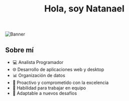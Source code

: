 <body>
    <header>
        <h1>Hola, soy Natanael</h1>
    </header>
    <img src="https://i.postimg.cc/YCGkLwc2/banner-linkedin.png" alt="Banner" class="banner">
    <div class="container">
        <section class="about">
            <h2>Sobre mí</h2>
            <ul>
                <li>💻 Analista Programador</li>
                <li>🌐 Desarrollo de aplicaciones web y desktop</li>
                <li>📊 Organización de datos</li>
                <li>🚀 Proactivo y comprometido con la excelencia</li>
                <li>🤝 Habilidad para trabajar en equipo</li>
                <li>🔧 Adaptable a nuevos desafíos</li>
            </ul>
        </section>
    </div>
</body>
